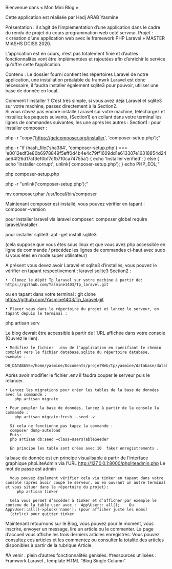 Bienvenue dans « Mon Mini Blog » 

Cette application est réalisée par Hadj ARAB Yasmine 



Présentation :
il s’agit de l’implémentation d’une application dans le cadre du rendu de projet du cours programmation web coté serveur.
Projet : « création d’une application web avec le framework PHP Laravel »
MASTER MIASHS DCISS 2020.

L’application est en cours, n’est pas totalement finie et d’autres fonctionnalités vont être implémentées et rajoutées afin d’enrichir le service qu’offre cette l’application.

Contenu : 
Le dossier fourni contient les répertoires Laravel de notre application, une installation préalable du framwrk Laravel est donc nécessaire, il faudra installer également sqlite3 pour pouvoir, utiliser une base de donnée en local.

Comment l’installer ?
C’est très simple, si vous avez déjà Laravel et sqlite3 sur votre machine, passez directement à la Section2.  
Si vous n’avez pas encore installé Laravel sur votre machine, téléchargez et installez les paquets suivants, (Section1) en collant dans votre terminal les lignes de commandes suivantes, les une après les autres :
Section1 :
pour installer composer :

php -r "copy('https://getcomposer.org/installer', 'composer-setup.php');"

php -r "if (hash_file('sha384', 'composer-setup.php') === 'e0012edf3e80b6978849f5eff0d4b4e4c79ff1609dd1e613307e16318854d24ae64f26d17af3ef0bf7cfb710ca74755a') { echo 'Installer verified'; } else { echo 'Installer corrupt'; unlink('composer-setup.php'); } echo PHP_EOL;"

php composer-setup.php

php -r "unlink('composer-setup.php');"

mv composer.phar /usr/local/bin/composer

Maintenant composer est installé, vous pouvez vérifier en tapant : composer –version

pour installer laravel via laravel composer:
composer global require laravel/installer

pour installer sqlite3:
apt -get install sqlite3

(cela suppose que vous êtes sous linux et que vous avez php accessible en ligne de commande / précédez les lignes de commandes ci-haut avec sudo si vous êtes en mode super utilisateur)

A présent vous devez avoir Laravel et sqlite3 d’installés, vous pouvez le vérifier en tapant respectivement :
laravel 
sqlite3
Section2 :

    •  Clonez le dépôt Tp_laravel sur votre machine à partir de: https://github.com/Yasmine1403/Tp_laravel.git 
ou en tapant dans votre terminal : 
git clone https://github.com/Yasmine1403/Tp_laravel.git 

    • Placer vous dans le répertoire du projet et lancez le serveur, en tapant depuis le terminal :
php artisan serv 

Le blog devrait être accessible à partir de l’URL affichée dans votre console (Ouvrez le lien).

    • Modifiez le fichier  .env de l’application en spécifiant le chemin complet vers le fichier database.sqlite du répertoire database, exemple :
       DB_DATABASE=/home/yasmine/Documents/projetWeb/tp/yasmine/database/database.sqlite
Après avoir modifier le fichier .env  il faudra couper le serveur puis le relancer.

    • Lancez les migrations pour créer les tables de la base de données avec la commande :
        php artisan migrate
      
    • Pour peupler la base de données, lancez à partir de la console la commande :
        php artisan migrate:fresh --seed -v
      
      Si cela ne fonctionne pas tapez la commande :
      composer dump-autoload
      Puis:
      php artisan db:seed –class=UsersTableSeeder
      
      En principe les table sont crées avec 10  faker enregistrements .  
la base de donnée est en principe visualisable à partir de l’interface graphique phpLiteAdmin via l’URL http://127.0.0.1:8000/phpliteadmin.php  Le mot de passe est admin
      
      Vous pouvez également vérifier cela via tinker en tapant dans votre console (après avoir coupé le serveur, ou en ouvrant un autre terminal et vous situer dans le répertoire du projet):
         php artisan tinker 
      
      Cela vous permet d’accéder à tinker et d’afficher par exemple le contenu de la table user avec :  App\User:: all();    Ou   App\User::all()->pluck('name'); (pour afficher juste les noms)
      (ctrl+c) pour quitter tinker

Maintenant retournons sur le Blog, vous pouvez pour le moment, vous inscrire, envoyer un message, lire un article ou le commenter. 
La page d’accueil vous affiche les trois derniers articles enregistrés.
Vous pouvez consultez ces articles et les commentez ou consulter la totalité des articles disponibles à partir de la rubrique Article. 

#A venir :
plein d’autres fonctionnalités géniales. 
#ressources utilisées : Framwork Laravel , template HTML “Blog Single Column” 
